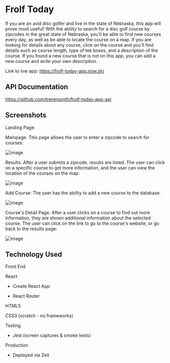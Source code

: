 # Frolf Today

If you are an avid disc golfer and live in the state of Nebraska, this app will prove most useful! With the ability to search for a disc golf course by zipcodes in the great state of Nebraska, you'll be able to find new courses every day, as well as be able to locate the course on a map. If you are looking for details about any course, click on the course and you'll find details such as course length, type of tee boxes, and a description of the course. If you found a new course that is not on this app, you can add a new course and write your own description. 

Link to live app: https://frolf-today-app.now.sh/

## API Documentation

https://github.com/trentnsmith/frolf-today-app-api

## Screenshots

Landing Page:

Mainpage. This page allows the user to enter a zipcode to search for courses:

![image](https://user-images.githubusercontent.com/58092710/86085517-f64da100-ba64-11ea-941b-069604f48993.png)

Results. After a user submits a zipcode, results are listed. The user can click on a specific course to get more information, and the
user can view the location of the courses on the map:

![image](https://user-images.githubusercontent.com/58092710/86302750-4779a400-bbcf-11ea-9a25-7fc6862d151c.png)

Add Course: The user has the ability to add a new course to the database. 

![image](https://user-images.githubusercontent.com/58092710/86086200-c2737b00-ba66-11ea-8f3e-764165d14434.png)

Course's Detail Page. After a user clicks on a course to find out more information, they are shown additional information about
the selected course. The user can click on the link to go to the course's website, or go back to the results page:

![image](https://user-images.githubusercontent.com/58092710/86302788-6ed07100-bbcf-11ea-83a3-887f6cfed920.png)

## Technology Used

Front End

React

- Create React App

- React Router

HTML5

CSS3 (scratch - no frameworks)

Testing

- Jest (screen captures & smoke tests)

Production

- Deployed via Zeit
